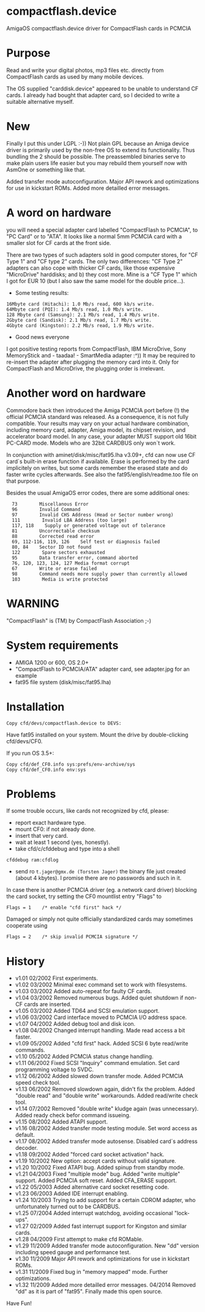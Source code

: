 # compactflash.device
AmigaOS compactflash.device driver for CompactFlash cards in PCMCIA 


# Purpose

Read and write your digital photos, mp3 files etc. directly from CompactFlash cards as used by many mobile devices.

The OS supplied "carddisk.device" appeared to be unable to understand CF cards. I already had bought that adapter card, so I decided to write a suitable alternative myself.

# New

Finally I put this under LGPL :-)) Not plain GPL because an Amiga device driver is primarily used by the non-free OS to extend its functionality. Thus bundling the 2
should be possible. The preassembled binaries serve to make plain users life easier but you may rebuild them yourself now with AsmOne or something like that.

Added transfer mode autoconfiguration. Major API rework and optimizations for use in kickstart ROMs. Added more detailled error messages.

# A word on hardware

you will need a special adapter card labelled "CompactFlash to PCMCIA", to "PC Card" or to "ATA". It looks like a normal 5mm PCMCIA card with a smaller slot for CF cards at the front side.

There are two types of such adapters sold in good computer stores, for "CF Type 1" and "CF type 2" cards. The only two differences: "CF Type 2" adapters can also cope with thicker CF cards, like those expensive "MicroDrive"
harddisks; and b) they cost more. Mine is a "CF Type 1" which I got for EUR 10 (but I also saw the same model for the double price...).

* Some testing results:
```
16Mbyte card (Hitachi): 1.0 Mb/s read, 600 kb/s write.
64Mbyte card (PQI): 1.4 Mb/s read, 1.0 Mb/s write.
128 Mbyte card (Samsung): 2.1 Mb/s read, 1.4 Mb/s write.
2Gbyte card (Sandisk): 2.1 Mb/s read, 1.7 Mb/s write.
4Gbyte card (Kingston): 2.2 Mb/s read, 1.9 Mb/s write.
```

* Good news everyone

I got positive testing reports from CompactFlash, IBM MicroDrive, Sony MemoryStick and - taadaa! - SmartMedia adapter :^)) It may be required to re-insert the adapter after plugging the
memory card into it. Only for CompactFlash and MicroDrive, the plugging order is irrelevant.


# Another word on hardware

Commodore back then introduced the Amiga PCMCIA port before (!) the official PCMCIA standard was released. As a consequence, it is not fully compatible. Your results may vary on your actual hardware combination, including memory card, adapter, Amiga model, its chipset revision, and accelerator board model. In any case, your adapter MUST support old 16bit PC-CARD mode. Models who are 32bit CARDBUS only won`t work.

In conjunction with aminet/disk/misc/fat95.lha v3.09+, cfd can now use CF card`s built-in erase function if available. Erase is performed by the card implicitely on writes, but some cards remember the erased state and do faster write cycles afterwards. See also the fat95/english/readme.too file on that purpose.

Besides the usual AmigaOS error codes, there are some additional ones:
```
  73        Miscellanous Error
  96        Invalid Command
  97        Invalid CHS Address (Head or Sector number wrong)
  111        Invalid LBA Address (too large)
  117, 118    Supply or generated voltage out of tolerance
  81        Uncorrectable checksum
  88        Corrected read error
  69, 112-116, 119, 126    Self test or diagnosis failed
  80, 84    Sector ID not found
  122        Spare sectors exhausted
  95        Data transfer error, command aborted
  76, 120, 123, 124, 127 Media format corrupt
  67        Write or erase failed
  98        Command needs more supply power than currently allowed
  103        Media is write protected
```

# WARNING

"CompactFlash" is (TM) by CompactFlash Association ;-)


# System requirements

* AMIGA 1200 or 600, OS 2.0+
* "CompactFlash to PCMCIA/ATA" adapter card, see adapter.jpg for an example
* fat95 file system (disk/misc/fat95.lha)

# Installation
```
Copy cfd/devs/compactflash.device to DEVS:
```
Have fat95 installed on your system. Mount the drive by double-clicking cfd/devs/CF0.

If you run OS 3.5+: 
```
Copy cfd/def_CF0.info sys:prefs/env-archive/sys
Copy cfd/def_CF0.info env:sys
```

# Problems

If some trouble occurs, like cards not recognized by cfd, please:
* report exact hardware type.
* mount CF0: if not already done.
* insert that very card.
* wait at least 1 second (yes, honestly).
* take cfd/c/cfddebug and type into a shell
```
cfddebug ram:cfdlog
```
* send ro `t.jager@gmx.de (Torsten Jager)` the binary file just created (about 4 kbytes). I promise there are no passwords and such in it.

In case there is another PCMCIA driver (eg. a network card driver) blocking the card socket, try setting the CF0 mountlist entry "Flags" to
```
Flags = 1    /* enable "cfd first" hack */
```
Damaged or simply not quite officially standardized cards may sometimes cooperate using
```
Flags = 2    /* skip invalid PCMCIA signature */
```

# History
* v1.01    02/2002    First experiments.
* v1.02    03/2002    Minimal exec command set to work with filesystems.
* v1.03    03/2002    Added auto-repeat for faulty CF cards. 
* v1.04    03/2002    Removed numerous bugs. Added quiet shutdown if non-CF cards are inserted.
* v1.05    03/2002    Added TD64 and SCSI emulation support.
* v1.06    03/2002    Card interface moved to PCMCIA I/O address space.
* v1.07    04/2002    Added debug tool and disk icon.
* v1.08    04/2002    Changed interrupt handling. Made read access a bit faster.
* v1.09    05/2002    Added "cfd first" hack. Added SCSI 6 byte read/write commands.
* v1.10    05/2002    Added PCMCIA status change handling.
* v1.11    06/2002    Fixed SCSI "Inquiry" command emulation. Set card programming voltage to 5VDC.
* v1.12    06/2002    Added slowed down transfer mode. Added PCMCIA speed check tool.
* v1.13    06/2002    Removed slowdown again, didn't fix the problem. Added "double read" and "double write" workarounds. Added read/write check tool.
* v1.14    07/2002    Removed "double write" kludge again (was unnecessary). Added ready check befor command issueing.
* v1.15    08/2002    Added ATAPI support.
* v1.16    08/2002    Added transfer mode testing module. Set word access as default.
* v1.17    08/2002    Added transfer mode autosense. Disabled card´s address decoder.
* v1.18    09/2002    Added "forced card socket activation" hack.
* v1.19    10/2002    New option: accept cards without valid signature.
* v1.20    10/2002    Fixed ATAPI bug. Added spinup from standby mode.
* v1.21    04/2003    Fixed "multiple mode" bug. Added "write multiple" support. Added PCMCIA soft reset. Added CFA_ERASE support.
* v1.22    05/2003    Added alternative card socket resetting code.
* v1.23    06/2003    Added IDE interrupt enabling.
* v1.24    10/2003    Trying to add support for a certain CDROM adapter, who unfortunately turned out to be CARDBUS.
* v1.25    07/2004    Added interrupt watchdog, avoiding occasional "lock-ups".
* v1.27    02/2009    Added fast interrupt support for Kingston and similar cards.
* v1.28    04/2009    First attempt to make cfd ROMable.
* v1.29    11/2009    Added transfer mode autoconfiguration. New "dd" version including speed gauge and performance test.
* v1.30    11/2009    Major API rework and optimizations for use in kickstart ROMs.
* v1.31    11/2009    Fixed bug in "memory mapped" mode. Further optimizations.
* v1.32    11/2009    Added more detailled error messages. 04/2014    Removed "dd" as it is part of "fat95". Finally made this open source.

Have Fun!
